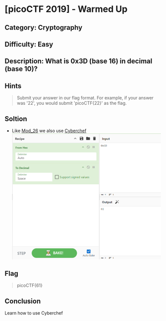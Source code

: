 # [picoCTF 2019] - Warmed Up

## Category: Cryptography

## Difficulty: Easy

##  Description: What is 0x3D (base 16) in decimal (base 10)?

## Hints
> Submit your answer in our flag format. For example, if your answer was '22', you would submit 'picoCTF{22}' as the flag.

## Soltion
- Like [Mod_26](Mod_26.md) we also use [Cyberchef](https://gchq.github.io/CyberChef/)
![alt text](image/image5.png)

## Flag
> picoCTF{61}

## Conclusion
Learn how to use Cyberchef
